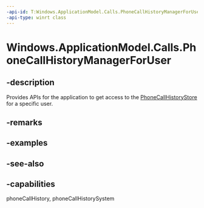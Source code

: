 ```yaml
---
-api-id: T:Windows.ApplicationModel.Calls.PhoneCallHistoryManagerForUser
-api-type: winrt class
---
```


<!-- Class syntax.
public class PhoneCallHistoryManagerForUser : Windows.ApplicationModel.Calls.IPhoneCallHistoryManagerForUser
-->

# Windows.ApplicationModel.Calls.PhoneCallHistoryManagerForUser

## -description
Provides APIs for the application to get access to the [PhoneCallHistoryStore](phonecallhistorystore.md) for a specific user.

## -remarks

## -examples

## -see-also

## -capabilities
phoneCallHistory, phoneCallHistorySystem
